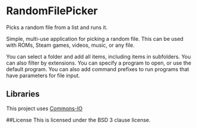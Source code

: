 # RandomFilePicker
Picks a random file from a list and runs it.

Simple, multi-use application for picking a random file. This can be used with ROMs, Steam games, videos, music, or any file.

You can select a folder and add all items, including items in subfolders. You can also filter by extensions. You can specify a program to open, or use the default program. You can also add command prefixes to run programs that have parameters for file input.

## Libraries
This project uses [Commons-IO](http://commons.apache.org/proper/commons-io/)

##License
This is licensed under the BSD 3 clause license.
